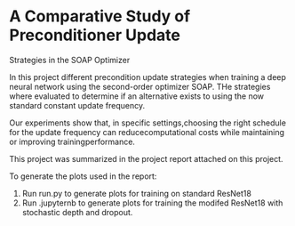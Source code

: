 # A Comparative Study of Preconditioner Update
Strategies in the SOAP Optimizer

In this project different precondition update strategies when training a deep neural network using the second-order optimizer SOAP.
THe strategies where evaluated to determine if an alternative exists to using the now standard constant update frequency.

Our experiments show that, in specific settings,choosing the right schedule for the update frequency can reducecomputational costs while maintaining or improving trainingperformance.

This project was summarized in the project report attached on this project.

To generate the plots used in the report:
1. Run run.py to generate plots for training on standard ResNet18
2. Run .jupyternb to generate plots for training the modifed ResNet18 with stochastic depth and dropout.
